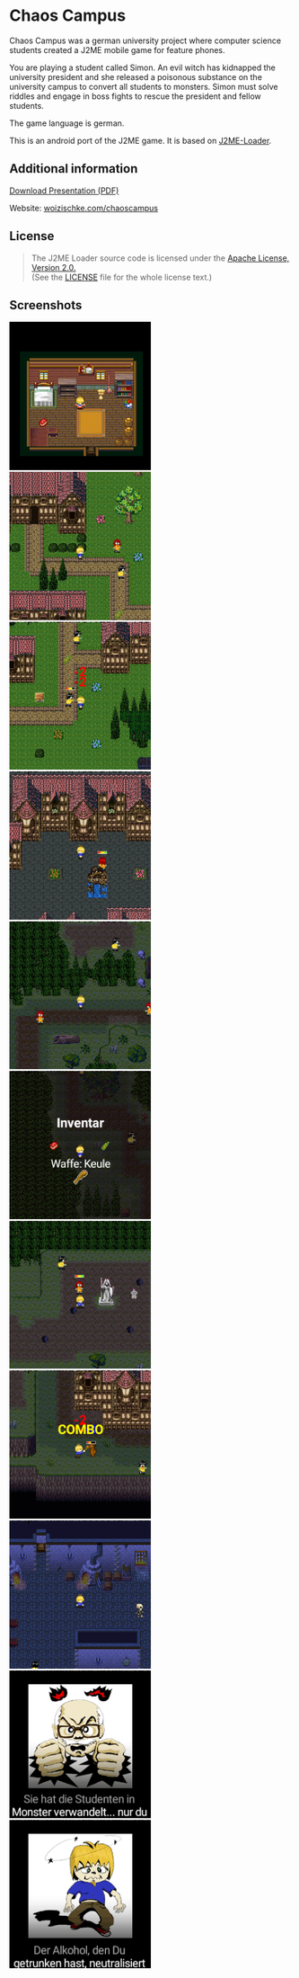 # Chaos Campus

Chaos Campus was a german university project where computer science students created a J2ME mobile game for feature phones. 

You are playing a student called Simon. An evil witch has kidnapped the university president and she released a poisonous substance on the university campus to convert all students to monsters. Simon must solve riddles and engage in boss fights to rescue the president and fellow students.

The game language is german.

This is an android port of the J2ME game. It is based on [J2ME-Loader](https://github.com/nikita36078/J2ME-Loader).


## Additional information

[Download Presentation (PDF)](https://woizischke.com/chaos-campus.pdf)

Website: [woizischke.com/chaoscampus](https://woizischke.com/chaoscampus/index.html)

## License
> The J2ME Loader source code is licensed under the [Apache License, Version 2.0.](http://www.apache.org/licenses/LICENSE-2.0)  
> (See the [LICENSE](https://github.com/nikita36078/J2ME-Loader/blob/master/LICENSE) file for the whole license text.)

## Screenshots

<img src="screenshots/1.png" width="50%">
<img src="screenshots/2.png" width="50%">
<img src="screenshots/3.png" width="50%">
<img src="screenshots/4.png" width="50%">
<img src="screenshots/5.png" width="50%">
<img src="screenshots/6.png" width="50%">
<img src="screenshots/7.png" width="50%">
<img src="screenshots/8.png" width="50%">
<img src="screenshots/9.png" width="50%">
<img src="screenshots/10.png" width="50%">
<img src="screenshots/11.png" width="50%">
